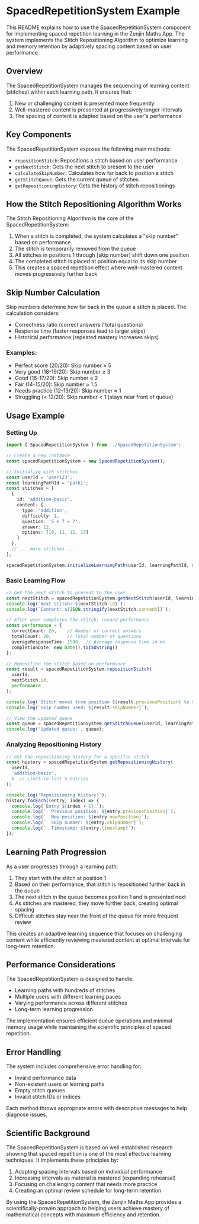 # SpacedRepetitionSystem Example

This README explains how to use the SpacedRepetitionSystem component for implementing spaced repetition learning in the Zenjin Maths App. The system implements the Stitch Repositioning Algorithm to optimize learning and memory retention by adaptively spacing content based on user performance.

## Overview

The SpacedRepetitionSystem manages the sequencing of learning content (stitches) within each learning path. It ensures that:

1. New or challenging content is presented more frequently
2. Well-mastered content is presented at progressively longer intervals
3. The spacing of content is adapted based on the user's performance

## Key Components

The SpacedRepetitionSystem exposes the following main methods:

- `repositionStitch`: Repositions a stitch based on user performance
- `getNextStitch`: Gets the next stitch to present to the user
- `calculateSkipNumber`: Calculates how far back to position a stitch
- `getStitchQueue`: Gets the current queue of stitches
- `getRepositioningHistory`: Gets the history of stitch repositionings

## How the Stitch Repositioning Algorithm Works

The Stitch Repositioning Algorithm is the core of the SpacedRepetitionSystem:

1. When a stitch is completed, the system calculates a "skip number" based on performance
2. The stitch is temporarily removed from the queue
3. All stitches in positions 1 through [skip number] shift down one position
4. The completed stitch is placed at position equal to its skip number
5. This creates a spaced repetition effect where well-mastered content moves progressively further back

## Skip Number Calculation

Skip numbers determine how far back in the queue a stitch is placed. The calculation considers:

- Correctness ratio (correct answers / total questions)
- Response time (faster responses lead to larger skips)
- Historical performance (repeated mastery increases skips)

### Examples:

- Perfect score (20/20): Skip number ≥ 5
- Very good (18-19/20): Skip number ≥ 3
- Good (16-17/20): Skip number ≈ 2
- Fair (14-15/20): Skip number ≈ 1.5
- Needs practice (12-13/20): Skip number ≈ 1
- Struggling (< 12/20): Skip number < 1 (stays near front of queue)

## Usage Example

### Setting Up

```typescript
import { SpacedRepetitionSystem } from './SpacedRepetitionSystem';

// Create a new instance
const spacedRepetitionSystem = new SpacedRepetitionSystem();

// Initialize with stitches
const userId = 'user123';
const learningPathId = 'path1';
const stitches = [
  { 
    id: 'addition-basic', 
    content: {
      type: 'addition',
      difficulty: 1,
      question: '5 + 7 = ?',
      answer: 12,
      options: [10, 11, 12, 13]
    }
  },
  // ... more stitches ...
];

spacedRepetitionSystem.initializeLearningPath(userId, learningPathId, stitches);
```

### Basic Learning Flow

```typescript
// Get the next stitch to present to the user
const nextStitch = spacedRepetitionSystem.getNextStitch(userId, learningPathId);
console.log(`Next stitch: ${nextStitch.id}`);
console.log(`Content: ${JSON.stringify(nextStitch.content)}`);

// After user completes the stitch, record performance
const performance = {
  correctCount: 20,    // Number of correct answers
  totalCount: 20,      // Total number of questions
  averageResponseTime: 1500,  // Average response time in ms
  completionDate: new Date().toISOString()
};

// Reposition the stitch based on performance
const result = spacedRepetitionSystem.repositionStitch(
  userId,
  nextStitch.id,
  performance
);

console.log(`Stitch moved from position ${result.previousPosition} to ${result.newPosition}`);
console.log(`Skip number used: ${result.skipNumber}`);

// View the updated queue
const queue = spacedRepetitionSystem.getStitchQueue(userId, learningPathId);
console.log('Updated queue:', queue);
```

### Analyzing Repositioning History

```typescript
// Get the repositioning history for a specific stitch
const history = spacedRepetitionSystem.getRepositioningHistory(
  userId,
  'addition-basic',
  5  // Limit to last 5 entries
);

console.log('Repositioning history:');
history.forEach((entry, index) => {
  console.log(`Entry ${index + 1}:`);
  console.log(`  Previous position: ${entry.previousPosition}`);
  console.log(`  New position: ${entry.newPosition}`);
  console.log(`  Skip number: ${entry.skipNumber}`);
  console.log(`  Timestamp: ${entry.timestamp}`);
});
```

## Learning Path Progression

As a user progresses through a learning path:

1. They start with the stitch at position 1
2. Based on their performance, that stitch is repositioned further back in the queue
3. The next stitch in the queue becomes position 1 and is presented next
4. As stitches are mastered, they move further back, creating optimal spacing
5. Difficult stitches stay near the front of the queue for more frequent review

This creates an adaptive learning sequence that focuses on challenging content while efficiently reviewing mastered content at optimal intervals for long-term retention.

## Performance Considerations

The SpacedRepetitionSystem is designed to handle:

- Learning paths with hundreds of stitches
- Multiple users with different learning paces
- Varying performance across different stitches
- Long-term learning progression

The implementation ensures efficient queue operations and minimal memory usage while maintaining the scientific principles of spaced repetition.

## Error Handling

The system includes comprehensive error handling for:

- Invalid performance data
- Non-existent users or learning paths
- Empty stitch queues
- Invalid stitch IDs or indices

Each method throws appropriate errors with descriptive messages to help diagnose issues.

## Scientific Background

The SpacedRepetitionSystem is based on well-established research showing that spaced repetition is one of the most effective learning techniques. It implements these principles by:

1. Adapting spacing intervals based on individual performance
2. Increasing intervals as material is mastered (expanding rehearsal)
3. Focusing on challenging content that needs more practice
4. Creating an optimal review schedule for long-term retention

By using the SpacedRepetitionSystem, the Zenjin Maths App provides a scientifically-proven approach to helping users achieve mastery of mathematical concepts with maximum efficiency and retention.
